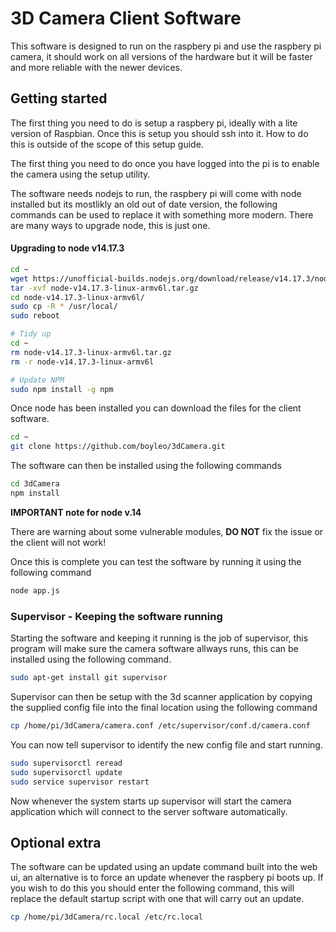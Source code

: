 # 3D Camera Client Software

This software is designed to run on the raspbery pi and use the raspbery pi camera, it should work on all versions of the hardware but it will be faster and more reliable with the newer devices.


## Getting started
The first thing you need to do is setup a raspbery pi, ideally with a lite version of Raspbian. Once this is setup you should ssh into it. How to do this is outside of the scope of this setup guide.

The first thing you need to do once you have logged into the pi is to enable the camera using the setup utility.

The software needs nodejs to run, the raspbery pi will come with node installed but its mostlikly an old out of date version, the following commands can be used to replace it with something more modern. There are many ways to upgrade node, this is just one.

#### Upgrading to node v14.17.3
```bash
cd ~
wget https://unofficial-builds.nodejs.org/download/release/v14.17.3/node-v14.17.3-linux-armv6l.tar.gz
tar -xvf node-v14.17.3-linux-armv6l.tar.gz
cd node-v14.17.3-linux-armv6l/
sudo cp -R * /usr/local/
sudo reboot

# Tidy up
cd ~
rm node-v14.17.3-linux-armv6l.tar.gz
rm -r node-v14.17.3-linux-armv6l

# Update NPM
sudo npm install -g npm
```

Once node has been installed you can download the files for the client software.

```bash
cd ~
git clone https://github.com/boyleo/3dCamera.git
```

The software can then be installed using the following commands
```bash
cd 3dCamera
npm install
```
**IMPORTANT note for node v.14**

There are warning about some vulnerable modules,
**DO NOT** fix the issue or the client will not work!


Once this is complete you can test the software by running it using the following command
```bash
node app.js
```

### Supervisor - Keeping the software running

Starting the software and keeping it running is the job of supervisor, this program will make sure the camera software allways runs, this can be installed using the following command.

```bash
sudo apt-get install git supervisor
```

Supervisor can then be setup with the 3d scanner application by copying the supplied config file into the final location using the following command
```bash
cp /home/pi/3dCamera/camera.conf /etc/supervisor/conf.d/camera.conf
```
You can now tell supervisor to identify the new config file and start running.

```bash
sudo supervisorctl reread
sudo supervisorctl update
sudo service supervisor restart
```
Now whenever the system starts up supervisor will start the camera application which will connect to the server software automatically.


## Optional extra

The software can be updated using an update command built into the web ui, an alternative is to force an update whenever the raspbery pi boots up. If you wish to do this you should enter the following command, this will replace the default startup script with one that will carry out an update.
```bash
cp /home/pi/3dCamera/rc.local /etc/rc.local
```
